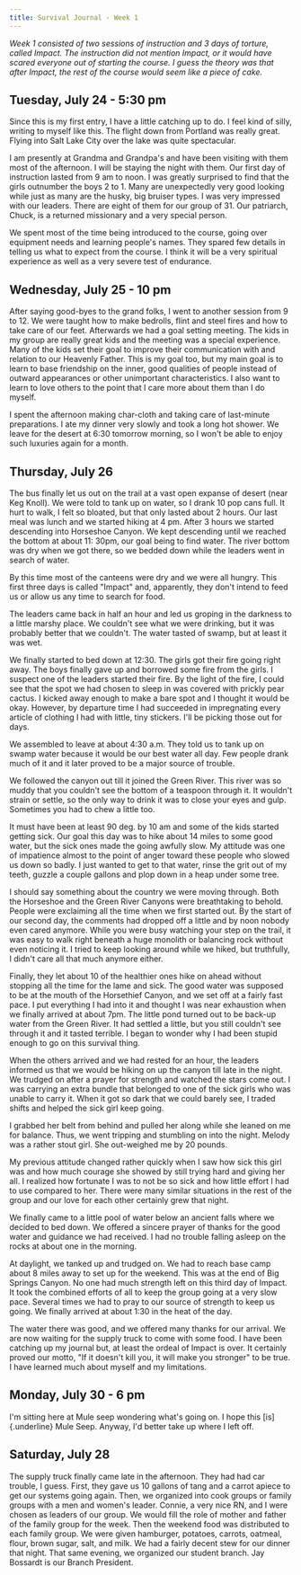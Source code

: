 ```yaml
---
title: Survival Journal - Week 1
---
```


_Week 1 consisted of two sessions of instruction and
3 days of torture, called Impact. The instruction did not mention
Impact, or it would have scared everyone out of starting the course. I
guess the theory was that after Impact, the rest of the course would
seem like a piece of cake._

## Tuesday, July 24 - 5:30 pm

Since this is my first entry, I have a little catching up to do. I feel
kind of silly, writing to myself like this. The flight down from
Portland was really great. Flying into Salt Lake City over the lake was
quite spectacular.

I am presently at Grandma and Grandpa's and have been visiting with them
most of the afternoon. I will be staying the night with them. Our first
day of instruction lasted from 9 am to noon. I was greatly surprised to
find that the girls outnumber the boys 2 to 1. Many are unexpectedly
very good looking while just as many are the husky, big bruiser types. I
was very impressed with our leaders. There are eight of them for our
group of 31. Our patriarch, Chuck, is a returned missionary and a very
special person.

We spent most of the time being introduced to the course, going over
equipment needs and learning people's names. They spared few details in
telling us what to expect from the course. I think it will be a very
spiritual experience as well as a very severe test of endurance.

## Wednesday, July 25 - 10 pm
After saying good-byes to the grand folks, I went to another session
from 9 to 12. We were taught how to make bedrolls, flint and steel fires
and how to take care of our feet. Afterwards we had a goal setting
meeting. The kids in my group are really great kids and the meeting was
a special experience. Many of the kids set their goal to improve their
communication with and relation to our Heavenly Father. This is my goal
too, but my main goal is to learn to base friendship on the inner, good
qualities of people instead of outward appearances or other unimportant
characteristics. I also want to learn to love others to the point that I
care more about them than I do myself.

I spent the afternoon making char-cloth and taking care of last-minute
preparations. I ate my dinner very slowly and took a long hot shower. We
leave for the desert at 6:30 tomorrow morning, so I won't be able to
enjoy such luxuries again for a month.

## Thursday, July 26
The bus finally let us out on the trail at a vast open
expanse of desert (near Keg Knoll). We were told to tank up on water, so
I drank 10 pop cans full. It hurt to walk, I felt so bloated, but that
only lasted about 2 hours. Our last meal was lunch and we started hiking
at 4 pm. After 3 hours we started descending into Horseshoe Canyon. We
kept descending until we reached the bottom at about 11: 30pm, our goal
being to find water. The river bottom was dry when we got there, so we
bedded down while the leaders went in search of water.

By this time most of the canteens were dry and we were all hungry. This
first three days is called "Impact" and, apparently, they don't intend
to feed us or allow us any time to search for food.

The leaders came back in half an hour and led us groping in the darkness
to a little marshy place. We couldn't see what we were drinking, but it
was probably better that we couldn't. The water tasted of swamp, but at
least it was wet.

We finally started to bed down at 12:30. The girls got their fire going
right away. The boys finally gave up and borrowed some fire from the
girls. I suspect one of the leaders started their fire. By the light of
the fire, I could see that the spot we had chosen to sleep in was
covered with prickly pear cactus. I kicked away enough to make a bare
spot and I thought it would be okay. However, by departure time I had
succeeded in impregnating every article of clothing I had with little,
tiny stickers. I'll be picking those out for days.

We assembled to leave at about 4:30 a.m. They told us to tank up on
swamp water because it would be our best water all day. Few people drank
much of it and it later proved to be a major source of trouble.

We followed the canyon out till it joined the Green River. This river
was so muddy that you couldn't see the bottom of a teaspoon through it.
It wouldn't strain or settle, so the only way to drink it was to close
your eyes and gulp. Sometimes you had to chew a little too.

It must have been at least 90 deg. by 10 am and some of the kids started
getting sick. Our goal this day was to hike about 14 miles to some good
water, but the sick ones made the going awfully slow. My attitude was
one of impatience almost to the point of anger toward these people who
slowed us down so badly. I just wanted to get to that water, rinse the
grit out of my teeth, guzzle a couple gallons and plop down in a heap
under some tree.

I should say something about the country we were moving through. Both
the Horseshoe and the Green River Canyons were breathtaking to behold.
People were exclaiming all the time when we first started out. By the
start of our second day, the comments had dropped off a little and by
noon nobody even cared anymore. While you were busy watching your step
on the trail, it was easy to walk right beneath a huge monolith or
balancing rock without even noticing it. I tried to keep looking around
while we hiked, but truthfully, I didn't care all that much anymore
either.

Finally, they let about 10 of the healthier ones hike on ahead without
stopping all the time for the lame and sick. The good water was supposed
to be at the mouth of the Horsethief Canyon, and we set off at a fairly
fast pace. I put everything I had into it and thought I was near
exhaustion when we finally arrived at about 7pm. The little pond turned
out to be back-up water from the Green River. It had settled a little,
but you still couldn't see through it and it tasted terrible. I began
to wonder why I had been stupid enough to go on this survival thing.

When the others arrived and we had rested for an hour, the leaders
informed us that we would be hiking on up the canyon till late in the
night. We trudged on after a prayer for strength and watched the stars
come out. I was carrying an extra bundle that belonged to one of the
sick girls who was unable to carry it. When it got so dark that we could
barely see, I traded shifts and helped the sick girl keep going.

I grabbed her belt from behind and pulled her along while she leaned on
me for balance. Thus, we went tripping and stumbling on into the night.
Melody was a rather stout girl. She out-weighed me by 20 pounds.

My previous attitude changed rather quickly when I saw how sick this
girl was and how much courage she showed by still trying hard and giving
her all. I realized how fortunate I was to not be so sick and how little
effort I had to use compared to her. There were many similar situations
in the rest of the group and our love for each other certainly grew that
night.

We finally came to a little pool of water below an ancient falls where
we decided to bed down. We offered a sincere prayer of thanks for the
good water and guidance we had received. I had no trouble falling asleep
on the rocks at about one in the morning.

At daylight, we tanked up and trudged on. We had to reach base camp
about 8 miles away to set up for the weekend. This was at the end of Big
Springs Canyon. No one had much strength left on this third day of
Impact. It took the combined efforts of all to keep the group going at a
very slow pace. Several times we had to pray to our source of strength
to keep us going. We finally arrived at about 1:30 in the heat of the
day.

The water there was good, and we offered many thanks for our arrival. We
are now waiting for the supply truck to come with some food. I have been
catching up my journal but, at least the ordeal of Impact is over. It
certainly proved our motto, "If it doesn't kill you, it will make you
stronger" to be true. I have learned much about myself and my
limitations.

## Monday, July 30 - 6 pm
I'm sitting here at Mule seep wondering what's
going on. I hope this [is]{.underline} Mule Seep. Anyway, I'd better
take up where I left off.

## Saturday, July 28
The supply truck finally came late in the afternoon.
They had had car trouble, I guess. First, they gave us 10 gallons of
tang and a carrot apiece to get our systems going again. Then, we
organized into cook groups or family groups with a men and women's
leader. Connie, a very nice RN, and I were chosen as leaders of our
group. We would fill the role of mother and father of the family group
for the week. Then the weekend food was distributed to each family
group. We were given hamburger, potatoes, carrots, oatmeal, flour, brown
sugar, salt, and milk. We had a fairly decent stew for our dinner that
night. That same evening, we organized our student branch. Jay Bossardt
is our Branch President.
